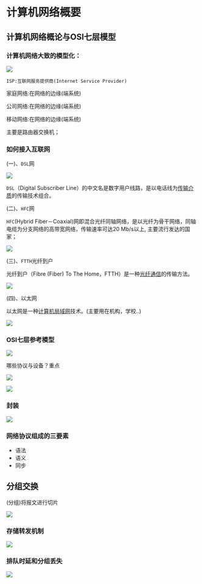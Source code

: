 # 计算机网络概要



## 计算机网络概论与OSI七层模型

### 计算机网络大致的模型化：

![](%E8%AE%A1%E7%AE%97%E6%9C%BA%E7%BD%91%E7%BB%9C%E6%A6%82%E8%A6%81.assets/2020-03-24%2008-50-06%E5%B1%8F%E5%B9%95%E6%88%AA%E5%9B%BE.png)

`ISP:互联网服务提供商(Internet Service Provider)`

家庭网络:在网络的边缘(端系统)

公司网络:在网络的边缘(端系统)

移动网络:在网络的边缘(端系统)

主要是路由器交换机；

### 如何接入互联网

(一)、`DSL`网

![](%E8%AE%A1%E7%AE%97%E6%9C%BA%E7%BD%91%E7%BB%9C%E6%A6%82%E8%A6%81.assets/2020-03-24%2008-54-51%E5%B1%8F%E5%B9%95%E6%88%AA%E5%9B%BE.png)

`DSL`（Digital Subscriber Line）的中文名是数字用户线路，是以电话线为[传输介质](https://baike.baidu.com/item/传输介质/5538029)的传输技术组合。

(二)、`HFC`网

`HFC`(Hybrid Fiber－Coaxial)网即混合光纤同轴网络，是以光纤为骨干网络，同轴电缆为分支网络的高带宽网络，传输速率可达20 Mb/s以上, 主要流行发达的国家；

![](%E8%AE%A1%E7%AE%97%E6%9C%BA%E7%BD%91%E7%BB%9C%E6%A6%82%E8%A6%81.assets/2020-03-24%2009-00-07%E5%B1%8F%E5%B9%95%E6%88%AA%E5%9B%BE.png)

(三)、`FTTH`光纤到户

光纤到户（Fibre (Fiber) To The Home，FTTH）是一种[光纤通信](https://baike.baidu.com/item/光纤通信)的传输方法。

![](%E8%AE%A1%E7%AE%97%E6%9C%BA%E7%BD%91%E7%BB%9C%E6%A6%82%E8%A6%81.assets/2020-03-24%2009-02-26%E5%B1%8F%E5%B9%95%E6%88%AA%E5%9B%BE.png)

(四)、以太网

以太网是一种[计算机](https://baike.baidu.com/item/计算机)[局域网](https://baike.baidu.com/item/局域网)技术。(主要用在机构，学校..)

![](%E8%AE%A1%E7%AE%97%E6%9C%BA%E7%BD%91%E7%BB%9C%E6%A6%82%E8%A6%81.assets/2020-03-24%2009-03-39%E5%B1%8F%E5%B9%95%E6%88%AA%E5%9B%BE.png)

### OSI七层参考模型

![](%E8%AE%A1%E7%AE%97%E6%9C%BA%E7%BD%91%E7%BB%9C%E6%A6%82%E8%A6%81.assets/2020-03-24%2009-06-52%E5%B1%8F%E5%B9%95%E6%88%AA%E5%9B%BE.png)

哪些协议与设备？重点



![](%E8%AE%A1%E7%AE%97%E6%9C%BA%E7%BD%91%E7%BB%9C%E6%A6%82%E8%A6%81.assets/2020-03-24%2009-10-33%E5%B1%8F%E5%B9%95%E6%88%AA%E5%9B%BE.png)

![](%E8%AE%A1%E7%AE%97%E6%9C%BA%E7%BD%91%E7%BB%9C%E6%A6%82%E8%A6%81.assets/2020-03-24%2009-10-57%E5%B1%8F%E5%B9%95%E6%88%AA%E5%9B%BE.png)



### 封装

![](%E8%AE%A1%E7%AE%97%E6%9C%BA%E7%BD%91%E7%BB%9C%E6%A6%82%E8%A6%81.assets/2020-03-24%2009-14-42%E5%B1%8F%E5%B9%95%E6%88%AA%E5%9B%BE.png)

### 网络协议组成的三要素

* 语法
* 语义
* 同步

## 分组交换

(分组)将报文进行切片

![](%E8%AE%A1%E7%AE%97%E6%9C%BA%E7%BD%91%E7%BB%9C%E6%A6%82%E8%A6%81.assets/2020-03-24%2009-20-32%E5%B1%8F%E5%B9%95%E6%88%AA%E5%9B%BE.png)

### 存储转发机制

![](%E8%AE%A1%E7%AE%97%E6%9C%BA%E7%BD%91%E7%BB%9C%E6%A6%82%E8%A6%81.assets/2020-03-24%2009-21-37%E5%B1%8F%E5%B9%95%E6%88%AA%E5%9B%BE.png)

### 排队时延和分组丢失

![](%E8%AE%A1%E7%AE%97%E6%9C%BA%E7%BD%91%E7%BB%9C%E6%A6%82%E8%A6%81.assets/2020-03-24%2009-22-18%E5%B1%8F%E5%B9%95%E6%88%AA%E5%9B%BE.png)

